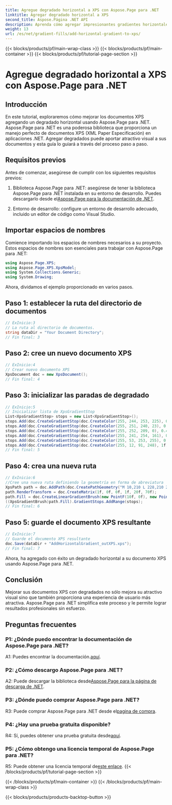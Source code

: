```yaml
---
title: Agregue degradado horizontal a XPS con Aspose.Page para .NET
linktitle: Agregar degradado horizontal a XPS
second_title: Aspose.Página .NET API
description: Aprenda cómo agregar impresionantes gradientes horizontales a sus documentos XPS usando Aspose.Page para .NET. Aumente el atractivo visual sin esfuerzo.
weight: 13
url: /es/net/gradient-fills/add-horizontal-gradient-to-xps/
---
```


{{< blocks/products/pf/main-wrap-class >}}
{{< blocks/products/pf/main-container >}}
{{< blocks/products/pf/tutorial-page-section >}}

# Agregue degradado horizontal a XPS con Aspose.Page para .NET

## Introducción

En este tutorial, exploraremos cómo mejorar los documentos XPS agregando un degradado horizontal usando Aspose.Page para .NET. Aspose.Page para .NET es una poderosa biblioteca que proporciona un manejo perfecto de documentos XPS (XML Paper Especificación) en aplicaciones .NET. Agregar degradados puede aportar atractivo visual a sus documentos y esta guía lo guiará a través del proceso paso a paso.

## Requisitos previos

Antes de comenzar, asegúrese de cumplir con los siguientes requisitos previos:

1.  Biblioteca Aspose.Page para .NET: asegúrese de tener la biblioteca Aspose.Page para .NET instalada en su entorno de desarrollo. Puedes descargarlo desde el[Aspose.Page para la documentación de .NET](https://reference.aspose.com/page/net/).

2. Entorno de desarrollo: configure un entorno de desarrollo adecuado, incluido un editor de código como Visual Studio.

## Importar espacios de nombres

Comience importando los espacios de nombres necesarios a su proyecto. Estos espacios de nombres son esenciales para trabajar con Aspose.Page para .NET:

```csharp
using Aspose.Page.XPS;
using Aspose.Page.XPS.XpsModel;
using System.Collections.Generic;
using System.Drawing;
```

Ahora, dividamos el ejemplo proporcionado en varios pasos.

## Paso 1: establecer la ruta del directorio de documentos

```csharp
// ExInicio:3
// La ruta al directorio de documentos.
string dataDir = "Your Document Directory";
// Fin final: 3
```

## Paso 2: cree un nuevo documento XPS

```csharp
// ExInicio:4
// Crear nuevo documento XPS
XpsDocument doc = new XpsDocument();
// Fin final: 4
```

## Paso 3: inicializar las paradas de degradado

```csharp
// ExInicio:5
// Inicializar lista de XpsGradientStop
List<XpsGradientStop> stops = new List<XpsGradientStop>();
stops.Add(doc.CreateGradientStop(doc.CreateColor(255, 244, 253, 225), 0.0673828f));
stops.Add(doc.CreateGradientStop(doc.CreateColor(255, 251, 240, 23), 0.314453f));
stops.Add(doc.CreateGradientStop(doc.CreateColor(255, 252, 209, 0), 0.482422f));
stops.Add(doc.CreateGradientStop(doc.CreateColor(255, 241, 254, 161), 0.634766f));
stops.Add(doc.CreateGradientStop(doc.CreateColor(255, 53, 253, 255), 0.915039f));
stops.Add(doc.CreateGradientStop(doc.CreateColor(255, 12, 91, 248), 1f));
// Fin final: 5
```

## Paso 4: crea una nueva ruta

```csharp
// ExInicio:6
//Cree una nueva ruta definiendo la geometría en forma de abreviatura
XpsPath path = doc.AddPath(doc.CreatePathGeometry("M 10,210 L 228,210 228,300 10,300"));
path.RenderTransform = doc.CreateMatrix(1f, 0f, 0f, 1f, 20f, 70f);
path.Fill = doc.CreateLinearGradientBrush(new PointF(10f, 0f), new PointF(228f, 0f));
((XpsGradientBrush)path.Fill).GradientStops.AddRange(stops);
// Fin final: 6
```

## Paso 5: guarde el documento XPS resultante

```csharp
// ExInicio:7
// Guarde el documento XPS resultante
doc.Save(dataDir + "AddHorizontalGradient_outXPS.xps");
// Fin final: 7
```

Ahora, ha agregado con éxito un degradado horizontal a su documento XPS usando Aspose.Page para .NET.

## Conclusión

Mejorar sus documentos XPS con degradados no sólo mejora su atractivo visual sino que también proporciona una experiencia de usuario más atractiva. Aspose.Page para .NET simplifica este proceso y le permite lograr resultados profesionales sin esfuerzo.

## Preguntas frecuentes

### P1: ¿Dónde puedo encontrar la documentación de Aspose.Page para .NET?

 A1: Puedes encontrar la documentación.[aquí](https://reference.aspose.com/page/net/).

### P2: ¿Cómo descargo Aspose.Page para .NET?

 A2: Puede descargar la biblioteca desde[Aspose.Page para la página de descarga de .NET](https://releases.aspose.com/page/net/).

### P3: ¿Dónde puedo comprar Aspose.Page para .NET?

 R3: Puede comprar Aspose.Page para .NET desde el[pagina de compra](https://purchase.aspose.com/buy).

### P4: ¿Hay una prueba gratuita disponible?

 R4: Sí, puedes obtener una prueba gratuita desde[aquí](https://releases.aspose.com/).

### P5: ¿Cómo obtengo una licencia temporal de Aspose.Page para .NET?

 R5: Puede obtener una licencia temporal de[este enlace](https://purchase.aspose.com/temporary-license/).
{{< /blocks/products/pf/tutorial-page-section >}}

{{< /blocks/products/pf/main-container >}}
{{< /blocks/products/pf/main-wrap-class >}}

{{< blocks/products/products-backtop-button >}}
